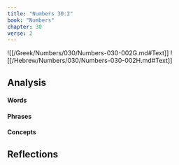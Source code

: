 ```yaml
---
title: "Numbers 30:2"
book: "Numbers"
chapter: 30
verse: 2
---
```

![[/Greek/Numbers/030/Numbers-030-002G.md#Text]]
![[/Hebrew/Numbers/030/Numbers-030-002H.md#Text]]

## Analysis

#### Words

#### Phrases

#### Concepts

## Reflections
